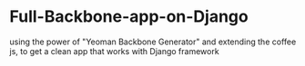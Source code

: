 Full-Backbone-app-on-Django
===========================

using the power of "Yeoman Backbone Generator" and extending the coffee js, to get a clean app that works with Django framework
